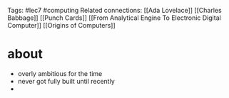 Tags: #lec7 #computing 
Related connections: [[Ada Lovelace]] [[Charles Babbage]] [[Punch Cards]] [[From Analytical Engine To Electronic Digital Computer]] [[Origins of Computers]] 

# about
- overly ambitious for the time
- never got fully built until recently
- 